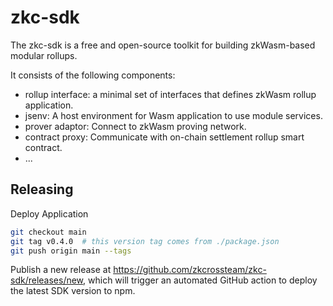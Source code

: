 # zkc-sdk

The zkc-sdk is a free and open-source toolkit for building zkWasm-based modular rollups.

It consists of the following components:

- rollup interface: a minimal set of interfaces that defines zkWasm rollup application.
- jsenv: A host environment for Wasm application to use module services.
- prover adaptor: Connect to zkWasm proving network.
- contract proxy: Communicate with on-chain settlement rollup smart contract.
- ...

## Releasing

Deploy Application

```bash
git checkout main
git tag v0.4.0  # this version tag comes from ./package.json
git push origin main --tags
```

Publish a new release at https://github.com/zkcrossteam/zkc-sdk/releases/new, which will trigger an automated GitHub action to deploy the latest SDK version to npm.
